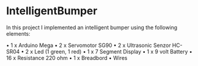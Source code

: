 # IntelligentBumper

In this project I implemented an intelligent bumper using the following elements:

•	1 x Arduino Mega
•	2 x Servomotor SG90 
•	2 x Ultrasonic Senzor HC-SR04
•	2 x Led (1 green, 1 red)
•	1 x 7 Segment Display
•	1 x 9 volt Battery
•	16 x Resistance 220 ohm
•	1 x Breadbord
•	Wires
